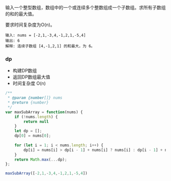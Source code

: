 输入一个整型数组，数组中的一个或连续多个整数组成一个子数组。求所有子数组的和的最大值。

要求时间复杂度为O(n)。


```
输入: nums = [-2,1,-3,4,-1,2,1,-5,4]
输出: 6
解释: 连续子数组 [4,-1,2,1] 的和最大，为 6。
```

### dp

* 构建DP数组
* 返回DP数组最大值
* 时间复杂度 O(n)

```js
/**
 * @param {number[]} nums
 * @return {number}
 */
var maxSubArray = function(nums) {
    if (!nums.length) {
        return null
    }
    let dp = [];
    dp[0] = nums[0];
    
    for (let i = 1; i < nums.length; i++) {
        dp[i] = nums[i] > dp[i - 1] + nums[i] ? nums[i] : dp[i - 1] + nums[i];
    }
    return Math.max(...dp);
};

maxSubArray([-2,1,-3,4,-1,2,1,-5,4])
```